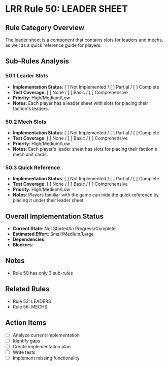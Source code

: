 # LRR Rule 50: LEADER SHEET

## Rule Category Overview
The leader sheet is a component that contains slots for leaders and mechs, as well as a quick reference guide for players.

## Sub-Rules Analysis

### 50.1 Leader Slots
- **Implementation Status**: [ ] Not Implemented / [ ] Partial / [ ] Complete
- **Test Coverage**: [ ] None / [ ] Basic / [ ] Comprehensive
- **Priority**: High/Medium/Low
- **Notes**: Each player has a leader sheet with slots for placing their faction's leaders.

### 50.2 Mech Slots
- **Implementation Status**: [ ] Not Implemented / [ ] Partial / [ ] Complete
- **Test Coverage**: [ ] None / [ ] Basic / [ ] Comprehensive
- **Priority**: High/Medium/Low
- **Notes**: Each player's leader sheet has slots for placing their faction's mech unit cards.

### 50.3 Quick Reference
- **Implementation Status**: [ ] Not Implemented / [ ] Partial / [ ] Complete
- **Test Coverage**: [ ] None / [ ] Basic / [ ] Comprehensive
- **Priority**: High/Medium/Low
- **Notes**: Players familiar with the game can hide the quick reference by placing it under their leader sheet.

## Overall Implementation Status
- **Current State**: Not Started/In Progress/Complete
- **Estimated Effort**: Small/Medium/Large
- **Dependencies**: 
- **Blockers**: 

## Notes
- Rule 50 has only 3 sub-rules

## Related Rules
- Rule 52: LEADERS
- Rule 56: MECHS

## Action Items
- [ ] Analyze current implementation
- [ ] Identify gaps
- [ ] Create implementation plan
- [ ] Write tests
- [ ] Implement missing functionality
